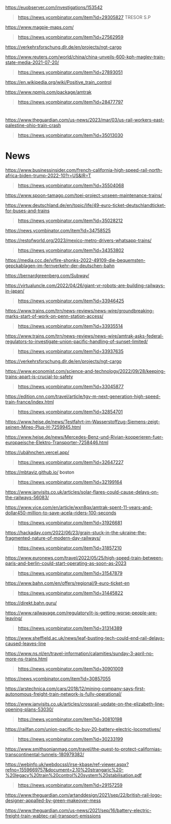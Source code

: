 https://euobserver.com/investigations/153542
> https://news.ycombinator.com/item?id=29305827 TRESOR S.P

https://www.magpie-maps.com/
> https://news.ycombinator.com/item?id=27562959

https://verkehrsforschung.dlr.de/en/projects/ngt-cargo

https://www.reuters.com/world/china/china-unveils-600-kph-maglev-train-state-media-2021-07-20/
> https://news.ycombinator.com/item?id=27893051

https://en.wikipedia.org/wiki/Positive_train_control

https://www.npmjs.com/package/amtrak
> https://news.ycombinator.com/item?id=28477797

#
https://www.theguardian.com/us-news/2023/mar/03/us-rail-workers-east-palestine-ohio-train-crash
> https://news.ycombinator.com/item?id=35013030

# News
https://www.businessinsider.com/french-california-high-speed-rail-north-africa-biden-trump-2022-10?r=US&IR=T
> https://news.ycombinator.com/item?id=35504068

https://www.spoon-tamago.com/toei-project-unseen-maintenance-trains/

https://www.deutschland.de/en/topic/life/49-euro-ticket-deutschlandticket-for-buses-and-trains
> https://news.ycombinator.com/item?id=35028212

https://news.ycombinator.com/item?id=34758525

https://restofworld.org/2023/mexico-metro-drivers-whatsapp-trains/
> https://news.ycombinator.com/item?id=34353802

https://media.ccc.de/v/fire-shonks-2022-49109-die-bequemsten-gepckablagen-im-fernverkehr-der-deutschen-bahn

https://bernardgreenberg.com/Subway/

https://virtualuncle.com/2022/04/26/giant-vr-robots-are-building-railways-in-japan/
> https://news.ycombinator.com/item?id=33946425

https://www.trains.com/trn/news-reviews/news-wire/groundbreaking-marks-start-of-work-on-penn-station-access/
> https://news.ycombinator.com/item?id=33935514

https://www.trains.com/trn/news-reviews/news-wire/amtrak-asks-federal-regulators-to-investigate-union-pacific-handling-of-sunset-limited/
> https://news.ycombinator.com/item?id=33937635

https://verkehrsforschung.dlr.de/en/projects/ngt-cargo

https://www.economist.com/science-and-technology/2022/09/28/keeping-trains-apart-is-crucial-to-safety
> https://news.ycombinator.com/item?id=33045877

https://edition.cnn.com/travel/article/tgv-m-next-generation-high-speed-train-france/index.html
> https://news.ycombinator.com/item?id=32854701

https://www.heise.de/news/Testfahrt-im-Wasserstoffzug-Siemens-zeigt-seinen-Mireo-Plus-H-7259945.html

https://www.heise.de/news/Mercedes-Benz-und-Rivian-kooperieren-fuer-europaeische-Elektro-Transporter-7258446.html

https://ubähnchen.vercel.app/
> https://news.ycombinator.com/item?id=32647227

https://mbtaviz.github.io/ boston
> https://news.ycombinator.com/item?id=32199164

https://www.ianvisits.co.uk/articles/solar-flares-could-cause-delays-on-the-railways-56083/

https://www.vice.com/en/article/wxn8qx/amtrak-spent-11-years-and-dollar450-million-to-save-acela-riders-100-seconds
> https://news.ycombinator.com/item?id=31926681

https://hackaday.com/2022/06/23/grain-stuck-in-the-ukraine-the-fragmented-nature-of-modern-day-railways/
> https://news.ycombinator.com/item?id=31857210

https://www.euronews.com/travel/2022/05/25/high-speed-train-between-paris-and-berlin-could-start-operating-as-soon-as-2023
> https://news.ycombinator.com/item?id=31547879

https://www.bahn.com/en/offers/regional/9-euro-ticket-en
> https://news.ycombinator.com/item?id=31445822

https://direkt.bahn.guru/

https://www.railwayage.com/regulatory/it-is-getting-worse-people-are-leaving/
> https://news.ycombinator.com/item?id=31314389

https://www.sheffield.ac.uk/news/leaf-busting-tech-could-end-rail-delays-caused-leaves-line


https://www.ns.nl/en/travel-information/calamities/sunday-3-april-no-more-ns-trains.html
> https://news.ycombinator.com/item?id=30901009

https://news.ycombinator.com/item?id=30857055

https://arstechnica.com/cars/2018/12/mining-company-says-first-autonomous-freight-train-network-is-fully-operational/

https://www.ianvisits.co.uk/articles/crossrail-update-on-the-elizabeth-line-opening-plans-53030/
> https://news.ycombinator.com/item?id=30810198

https://railfan.com/union-pacific-to-buy-20-battery-electric-locomotives/
> https://news.ycombinator.com/item?id=30233199

https://www.smithsonianmag.com/travel/the-quest-to-protect-californias-transcontinental-tunnels-180979382/

https://webinfo.uk/webdocssl/irse-kbase/ref-viewer.aspx?refno=1559669757&document=2.10%20strangaric%20-%20legacy%20train%20control%20system%20stabilisation.pdf
> https://news.ycombinator.com/item?id=29157259

https://www.theguardian.com/artanddesign/2021/sep/22/british-rail-logo-designer-appalled-by-green-makeover-mess

https://www.theguardian.com/us-news/2021/sep/16/battery-electric-freight-train-wabtec-rail-transport-emissions